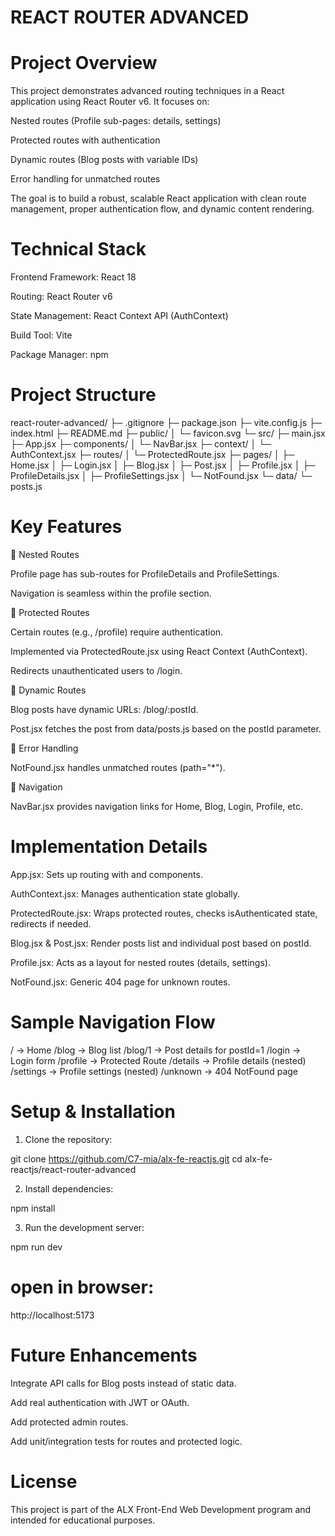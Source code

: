 # REACT ROUTER ADVANCED

 # Project Overview

This project demonstrates advanced routing techniques in a React application using React Router v6.
It focuses on:

Nested routes (Profile sub-pages: details, settings)

Protected routes with authentication

Dynamic routes (Blog posts with variable IDs)

Error handling for unmatched routes


The goal is to build a robust, scalable React application with clean route management, proper authentication flow, and dynamic content rendering.

# Technical Stack

Frontend Framework: React 18

Routing: React Router v6

State Management: React Context API (AuthContext)

Build Tool: Vite

Package Manager: npm
# Project Structure

react-router-advanced/
├─ .gitignore
├─ package.json
├─ vite.config.js
├─ index.html
├─ README.md
├─ public/
│  └─ favicon.svg
└─ src/
   ├─ main.jsx
   ├─ App.jsx
   ├─ components/
   │  └─ NavBar.jsx
   ├─ context/
   │  └─ AuthContext.jsx
   ├─ routes/
   │  └─ ProtectedRoute.jsx
   ├─ pages/
   │  ├─ Home.jsx
   │  ├─ Login.jsx
   │  ├─ Blog.jsx
   │  ├─ Post.jsx
   │  ├─ Profile.jsx
   │  ├─ ProfileDetails.jsx
   │  ├─ ProfileSettings.jsx
   │  └─ NotFound.jsx
   └─ data/
      └─ posts.js

# Key Features

🔹 Nested Routes

Profile page has sub-routes for ProfileDetails and ProfileSettings.

Navigation is seamless within the profile section.


🔹 Protected Routes

Certain routes (e.g., /profile) require authentication.

Implemented via ProtectedRoute.jsx using React Context (AuthContext).

Redirects unauthenticated users to /login.


🔹 Dynamic Routes

Blog posts have dynamic URLs: /blog/:postId.

Post.jsx fetches the post from data/posts.js based on the postId parameter.


🔹 Error Handling

NotFound.jsx handles unmatched routes (path="*").


🔹 Navigation

NavBar.jsx provides navigation links for Home, Blog, Login, Profile, etc.

# Implementation Details

App.jsx: Sets up routing with <Routes> and <Route> components.

AuthContext.jsx: Manages authentication state globally.

ProtectedRoute.jsx: Wraps protected routes, checks isAuthenticated state, redirects if needed.

Blog.jsx & Post.jsx: Render posts list and individual post based on postId.

Profile.jsx: Acts as a layout for nested routes (details, settings).

NotFound.jsx: Generic 404 page for unknown routes.

# Sample Navigation Flow

/           → Home
/blog       → Blog list
/blog/1     → Post details for postId=1
/login      → Login form
/profile    → Protected Route
   /details   → Profile details (nested)
   /settings  → Profile settings (nested)
/unknown    → 404 NotFound page

# Setup & Installation

1. Clone the repository:


git clone https://github.com/C7-mia/alx-fe-reactjs.git
cd alx-fe-reactjs/react-router-advanced

2. Install dependencies:



npm install

3. Run the development server:


npm run dev

# open in browser:

http://localhost:5173

# Future Enhancements

Integrate API calls for Blog posts instead of static data.

Add real authentication with JWT or OAuth.

Add protected admin routes.

Add unit/integration tests for routes and protected logic.
# License

This project is part of the ALX Front-End Web Development program and intended for educational purposes.


